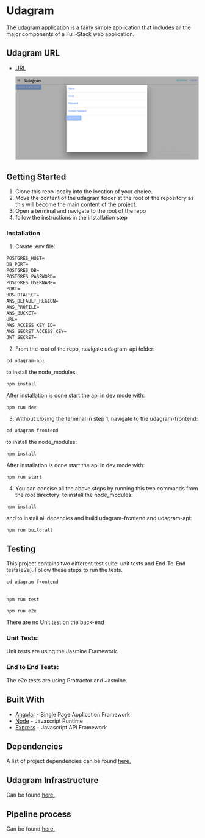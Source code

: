 # Udagram

The udagram application is a fairly simple application that includes all the major components of a Full-Stack web application.

## Udagram URL 

- [URL](http://udagram-455974392119.s3-website-us-east-1.amazonaws.com)

   ![Udagram page](ScreenShots/S3-2.png)
## Getting Started

1. Clone this repo locally into the location of your choice.
1. Move the content of the udagram folder at the root of the repository as this will become the main content of the project.
1. Open a terminal and navigate to the root of the repo
1. follow the instructions in the installation step

### Installation

1. Create .env file:

```
POSTGRES_HOST=
DB_PORT=
POSTGRES_DB=
POSTGRES_PASSWORD=
POSTGRES_USERNAME=
PORT=
RDS DIALECT=
AWS_DEFAULT_REGION=
AWS_PROFILE=
AWS_BUCKET=
URL=
AWS_ACCESS_KEY_ID=
AWS_SECRET_ACCESS_KEY=
JWT_SECRET=

```

2. From the root of the repo, navigate udagram-api folder: 

```
cd udagram-api

``` 
to install the node_modules: 

```
npm install

``` 
After installation is done start the api in dev mode with: 

```
npm run dev

```
3. Without closing the terminal in step 1, navigate to the udagram-frontend: 

```
cd udagram-frontend

``` 
to install the node_modules: 

```
npm install

``` 
After installation is done start the api in dev mode with:

```
npm run start

```

4. You can concise all the above steps by running this two commands from the root directory:
to install the node_modules:

```
npm install

``` 
and to install all decencies and build udagram-frontend and udagram-api:

```
npm run build:all

```

## Testing

This project contains two different test suite: unit tests and End-To-End tests(e2e). Follow these steps to run the tests.

```
cd udagram-frontend
 
```

```
npm run test

```

```
npm run e2e

```

There are no Unit test on the back-end

### Unit Tests:

Unit tests are using the Jasmine Framework.

### End to End Tests:

The e2e tests are using Protractor and Jasmine.

## Built With

- [Angular](https://angular.io/) - Single Page Application Framework
- [Node](https://nodejs.org) - Javascript Runtime
- [Express](https://expressjs.com/) - Javascript API Framework

## Dependencies

A list of project dependencies can be found [here.](Docs/dependencies.md)


## Udagram Infrastructure

Can be found [here.](Docs/Infrastructure.md)


## Pipeline process

Can be found [here.](Docs/Pipeline.md)
